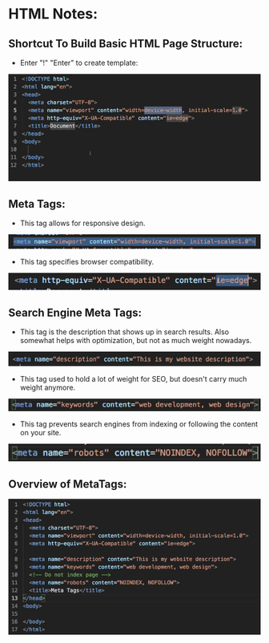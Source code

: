 # HTML Notes:

## Shortcut To Build Basic HTML Page Structure:  
* Enter "!" "Enter" to create template:  

![](Images/2020-01-30-11-19-28.png)
  

## Meta Tags:  
* This tag allows for responsive design.  

![](Images/2020-01-30-11-27-10.png)  

* This tag specifies browser compatibility. 
  
 

![](Images/2020-01-30-11-29-20.png)  
  

## Search Engine Meta Tags:  
* This tag is the description that shows up in search results. Also somewhat helps with optimization, but not as much weight nowadays.  

![](Images/2020-01-30-11-38-05.png)  

* This tag used to hold a lot of weight for SEO, but doesn't carry much weight anymore.  

![](Images/2020-01-30-11-39-56.png)  
  

* This tag prevents search engines from indexing or following the content on your site.  

![](Images/2020-01-30-11-41-07.png)  


## Overview of MetaTags:  
![](Images/2020-01-30-11-42-59.png)   



